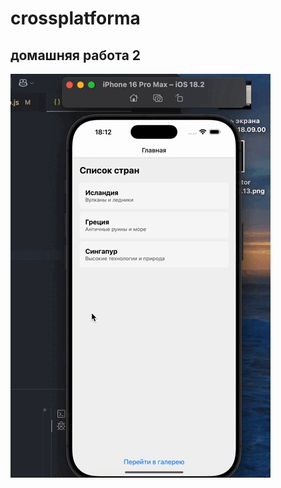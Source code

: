 # crossplatforma

## домашняя работа 2

![GIF](https://github.com/elmiraculous/crossplatforma/blob/main/gif/dz2.gif)
